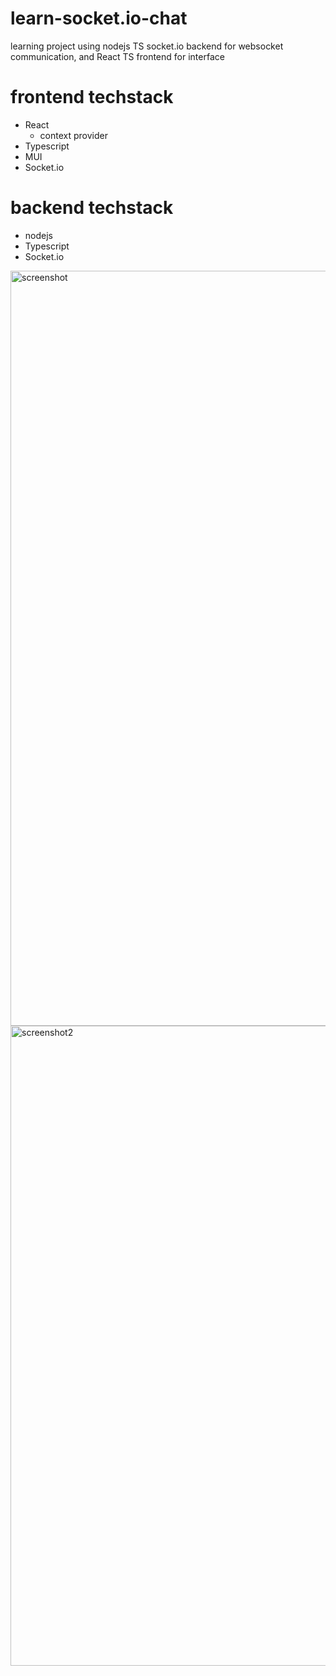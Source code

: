 # learn-socket.io-chat
learning project using nodejs TS socket.io backend for websocket communication, and React TS frontend for interface

# frontend techstack
+ React
  + context provider
+ Typescript
+ MUI
+ Socket.io

# backend techstack
+ nodejs
+ Typescript
+ Socket.io

<img width="1208" alt="screenshot" src="https://github.com/MohamadAtiye/learn-socket.io-chat/assets/28847741/0fbb2c89-ec6f-485a-ae35-e62b990ff6ee">

<img width="1024" alt="screenshot2" src="https://github.com/MohamadAtiye/learn-socket.io-chat/assets/28847741/44cfeba3-075f-4e65-b798-83c956c8d419">
